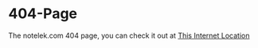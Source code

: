 404-Page
========

The notelek.com 404 page, you can check it out at [This Internet Location](http://mfoulks3200.github.io/404-Page/404.html "This internet location")

